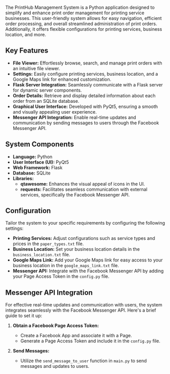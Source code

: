The PrintHub Management System is a Python application designed to simplify and enhance print order management for printing service businesses. This user-friendly system allows for easy navigation, efficient order processing, and overall streamlined administration of print orders. Additionally, it offers flexible configurations for printing services, business location, and more.

## Key Features

- **File Viewer:** Effortlessly browse, search, and manage print orders with an intuitive file viewer.
- **Settings:** Easily configure printing services, business location, and a Google Maps link for enhanced customization.
- **Flask Server Integration:** Seamlessly communicate with a Flask server for dynamic server components.
- **Order Details:** Retrieve and display detailed information about each order from an SQLite database.
- **Graphical User Interface:** Developed with PyQt5, ensuring a smooth and visually appealing user experience.
- **Messenger API Integration:** Enable real-time updates and communication by sending messages to users through the Facebook Messenger API.

## System Components

- **Language:** Python
- **User Interface (UI):** PyQt5
- **Web Framework:** Flask
- **Database:** SQLite
- **Libraries:**
  - **qtawesome:** Enhances the visual appeal of icons in the UI.
  - **requests:** Facilitates seamless communication with external services, specifically the Facebook Messenger API.

## Configuration

Tailor the system to your specific requirements by configuring the following settings:

- **Printing Services:** Adjust configurations such as service types and prices in the `paper_types.txt` file.
- **Business Location:** Set your business location details in the `business_location.txt` file.
- **Google Maps Link:** Add your Google Maps link for easy access to your business location in the `google_maps_link.txt` file.
- **Messenger API:** Integrate with the Facebook Messenger API by adding your Page Access Token in the `config.py` file.

## Messenger API Integration

For effective real-time updates and communication with users, the system integrates seamlessly with the Facebook Messenger API. Here's a brief guide to set it up:

1. **Obtain a Facebook Page Access Token:**
   - Create a Facebook App and associate it with a Page.
   - Generate a Page Access Token and include it in the `config.py` file.

2. **Send Messages:**
   - Utilize the `send_message_to_user` function in `main.py` to send messages and updates to users.

